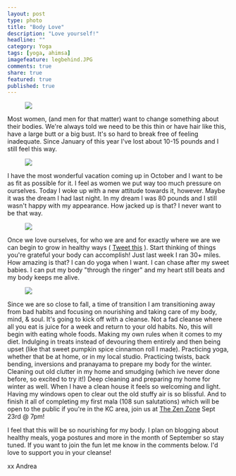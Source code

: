 ```yaml
---
layout: post
type: photo
title: "Body Love"
description: "Love yourself!"
headline: ""
category: Yoga
tags: [yoga, ahimsa]
imagefeature: legbehind.JPG
comments: true
share: true
featured: true
published: true
---
```


<figure>
  <img src="http://i1208.photobucket.com/albums/cc370/apegg23/IMG_6046_zpsfxw8qaug.jpg">
</figure>


Most women, (and men for that matter) want to change something about their bodies.  We're always told we need to be this thin or have hair like this, have a large butt or a big bust.  It's so hard to break free of feeling inadequate. Since January of this year I've lost about 10-15 pounds and I still feel this way.  


<figure>
  <img src="http://i1208.photobucket.com/albums/cc370/apegg23/IMG_6377_zpswubl3zzg.jpg">
</figure>


I have the most wonderful vacation coming up in October and I want to be as fit as possible for it.  I feel as women we put way too much pressure on ourselves. Today I woke up with a new attitude towards it, however.  Maybe it was the dream I had last night.  In my dream I was 80 pounds and I still wasn't happy with my appearance. How jacked up is that? I never want to be that way.

<figure>
  <img src="http://i1208.photobucket.com/albums/cc370/apegg23/IMG_6327_zps8uneurpo.jpg">
</figure>



Once we love ourselves, for who we are and for exactly where we are we can begin to grow in healthy ways ( <a href="http://ctt.ec/72ySZ" target="_blank">Tweet this</a> ). Start thinking of things you're grateful your body can accomplish! Just last week I ran 30+ miles. How amazing is that? I can do yoga when I want.  I can chase after my sweet babies. I can put my body "through the ringer" and my heart still beats and my body keeps me alive.


<figure>
  <img src="http://i1208.photobucket.com/albums/cc370/apegg23/IMG_6391_zpsejd6xiwk.jpg">
</figure>

Since we are so close to fall, a time of transition I am transitioning away from bad habits and focusing on nourishing and taking care of my body, mind, & soul.  It's going to kick off with a cleanse.  Not a fad cleanse where all you eat is juice for a week and return to your old habits.  No, this will begin with eating whole foods. Making my own rules when it comes to my diet. Indulging in treats instead of devouring them entirely and then being upset (like that sweet pumpkin spice cinnamon roll I made). Practicing yoga, whether that be at home, or in my local studio.  Practicing twists, back bending, inversions and pranayama to prepare my body for the winter.  Cleaning out old clutter in my home and smudging (which ive never done before, so excited to try it!) Deep cleaning and preparing my home for winter as well.  When I have a clean house it feels so welcoming and light.  Having my windows open to clear out the old stuffy air is so blissful.  And to finish it all of completing my first mala (108 sun salutations) which will be open to the public if you're in the KC area, join us at <a href="http://zenzoneyoga.com/" target="_blank">The Zen Zone</a> Sept 23rd @ 7pm! 

I feel that this will be so nourishing for my body.  I plan on blogging about healthy meals, yoga postures and more in the month of September so stay tuned. If you want to join the fun let me know in the comments below. I'd love to support you in your cleanse!

xx Andrea
